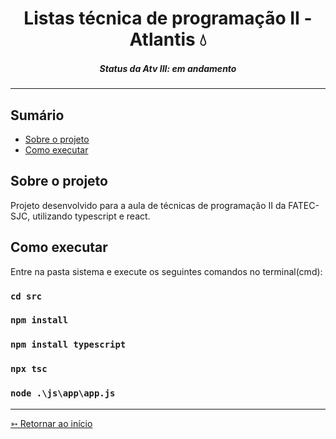 <h1 align="center">Listas técnica de programação II - Atlantis 💧</h1>
<H5 align="center"> Status da Atv III: em andamento</H5>

<hr> 

## Sumário

- [Sobre o projeto](#Sobre-o-projeto)
- [Como executar](#Como-executar)


## Sobre o projeto

Projeto desenvolvido para a aula de técnicas de programação II da FATEC-SJC, utilizando typescript e react.


## Como executar

Entre na pasta sistema e execute os seguintes comandos no terminal(cmd):

### `cd src`

### `npm install`

### `npm install typescript`

### `npx tsc`

### `node .\js\app\app.js`

<hr>

[➳ Retornar ao início](#Sumário)
